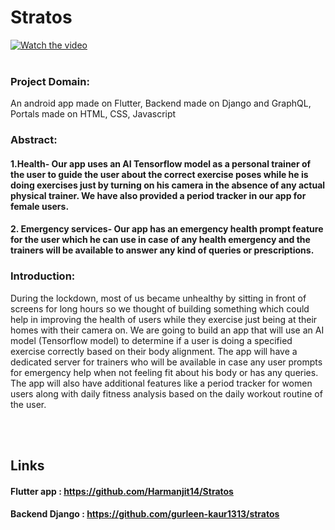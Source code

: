 # **Stratos**

[![Watch the video](https://img.youtube.com/vi/watch?v=eyGkHyB9YPA&t/0.jpg)](https://www.youtube.com/watch?v=eyGkHyB9YPA&t)
<br></br>
### Project Domain:
An android app made on Flutter, Backend made on Django and GraphQL, Portals made on HTML, CSS, Javascript 


### Abstract:
#### 1.Health- Our app uses an AI Tensorflow model as a personal trainer of the user to guide the user about the correct exercise poses while he is doing exercises just by turning on his camera in the absence of any actual physical trainer. We have also provided a period tracker in our app for female users.
#### 2. Emergency services- Our app has an emergency health prompt feature for the user which he can use in case of any health emergency and the trainers will be available to answer any kind of queries or prescriptions.

### Introduction:
During the lockdown, most of us became unhealthy by sitting in front of screens for long hours so we thought of building something which could help in improving the health of users while they exercise just being at their homes with their camera on. We are going to build an app that will use an AI model (Tensorflow model) to determine if a user is doing a specified exercise correctly based on their body alignment. The app will have a dedicated server for trainers who will be available in case any user prompts for emergency help when not feeling fit about his body or has any queries. The app will also have additional features like a period tracker for women users along with daily fitness analysis based on the daily workout routine of the user.

<br> </br>

## Links
#### Flutter app : https://github.com/Harmanjit14/Stratos
#### Backend Django : https://github.com/gurleen-kaur1313/stratos
<br> </br>


